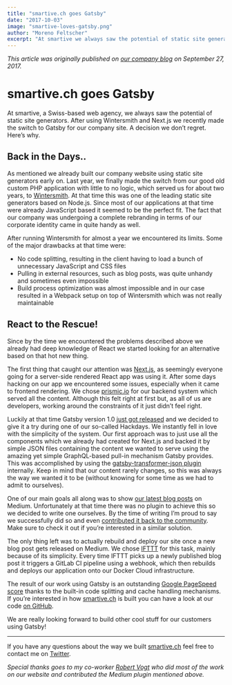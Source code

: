 ```yaml
---
title: "smartive.ch goes Gatsby"
date: "2017-10-03"
image: "smartive-loves-gatsby.png"
author: "Moreno Feltscher"
excerpt: "At smartive we always saw the potential of static site generators. We recently made the switch to Gatsby.js for our company site. A decision we don’t regret. Here’s why."
---
```


_This article was originally published on [our company blog](https://blog.smartive.ch/smartive-ch-goes-gatsby-js-27a056b3b817) on September 27, 2017._

# smartive.ch goes Gatsby

At smartive, a Swiss-based web agency, we always saw the potential of static site generators.
After using Wintersmith and Next.js we recently made the switch to Gatsby for our company
site. A decision we don’t regret. Here’s why.

## Back in the Days..

As mentioned we already built our company website using static site generators
early on. Last year, we finally made the switch from our good old custom PHP
application with little to no logic, which served us for about two years, to
[Wintersmith](http://wintersmith.io/). At that time this was one of the leading
static site generators based on Node.js. Since most of our applications at that
time were already JavaScript based it seemed to be the perfect fit. The fact
that our company was undergoing a complete rebranding in terms of our corporate
identity came in quite handy as well.

After running Wintersmith for almost a year we encountered its limits. Some of
the major drawbacks at that time were:

* No code splitting, resulting in the client having to load a bunch of unnecessary JavaScript and CSS files
* Pulling in external resources, such as blog posts, was quite unhandy and sometimes even impossible
* Build process optimization was almost impossible and in our case resulted in a Webpack setup on top of Wintersmith which was not really maintainable

## React to the Rescue!

Since by the time we encountered the problems described above we already had
deep knowledge of React we started looking for an alternative based on that hot
new thing.

The first thing that caught our attention was
[Next.js](https://github.com/zeit/next.js/), as seemingly everyone going for a
server-side rendered React app was using it. After some days hacking on our app
we encountered some issues, especially when it came to frontend rendering. We
chose [prismic.io](https://prismic.io/) for our backend system which served all
the content. Although this felt right at first but, as all of us are developers,
working around the constraints of it just didn’t feel right.

Luckily at that time Gatsby version 1.0 [just got released](https://www.gatsbyjs.org/blog/gatsby-v1/)
and we decided to give it a try during one of our so-called Hackdays. We instantly fell in love with
the simplicity of the system. Our first approach was to just use all the
components which we already had created for Next.js and backed it by simple JSON
files containing the content we wanted to serve using the amazing yet simple
GraphQL-based pull-in mechanism Gatsby provides. This was accomplished by
using the [gatsby-transformer-json
plugin](https://www.npmjs.com/package/gatsby-transformer-json) internally. Keep
in mind that our content rarely changes, so this was always the way we wanted it
to be (without knowing for some time as we had to admit to ourselves).

One of our main goals all along was to show [our latest blog posts](https://blog.smartive.ch) on Medium.
Unfortunately at that time there was no plugin to achieve this so we decided to
write one ourselves. By the time of writing I’m proud to say we successfully did
so and even [contributed it back to the
community](https://github.com/gatsbyjs/gatsby/pull/1907). Make sure to check it
out if you’re interested in a similar solution.

The only thing left was to
actually rebuild and deploy our site once a new blog post gets released on
Medium. We chose [IFTTT](https://ifttt.com/) for this task, mainly because of
its simplicity. Every time IFTTT picks up a newly published blog post it
triggers a GitLab CI pipeline using a webhook, which then rebuilds and deploys
our application onto our Docker Cloud infrastructure.

The result of our work using Gatsby is an outstanding [Google PageSpeed
score](https://developers.google.com/speed/pagespeed/insights/?url=https://smartive.ch&tab=desktop)
thanks to the built-in code splitting and cache handling mechanisms. If you’re
interested in how [smartive.ch](https://smartive.ch/) is built you can have a
look at our code [on GitHub](https://github.com/smartive/smartive.ch).

We are really looking forward to build other cool stuff for our customers using
Gatsby!

---

If you have any questions about the way we built [smartive.ch](https://smartive.ch) feel free to contact me on [Twitter](https://twitter.com/luagsh_mrn).

*Special thanks goes to my co-worker [Robert Vogt](https://twitter.com/_deniaz) who did most of the work on our website and contributed the Medium plugin mentioned above.*
